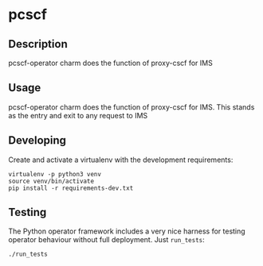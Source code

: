 # pcscf

## Description

pcscf-operator charm does the function of proxy-cscf for IMS

## Usage

pcscf-operator charm does the function of proxy-cscf for IMS. This stands as the entry and exit to any request to IMS

## Developing

Create and activate a virtualenv with the development requirements:

    virtualenv -p python3 venv
    source venv/bin/activate
    pip install -r requirements-dev.txt

## Testing

The Python operator framework includes a very nice harness for testing
operator behaviour without full deployment. Just `run_tests`:

    ./run_tests
